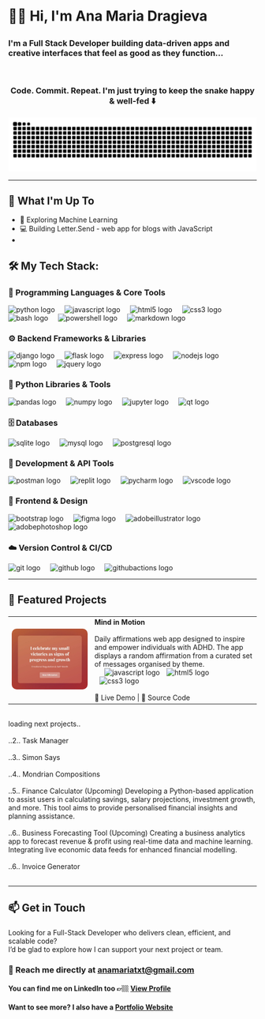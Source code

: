 # <p align="left">👋🏼 Hi, I'm Ana Maria Dragieva</p>

### <p align="left">I'm a Full Stack Developer building data-driven apps and creative interfaces that feel as good as they function...</p>
<br>

### <p align="center">Code. Commit. Repeat. I'm just trying to keep the snake happy & well-fed ⬇️</p>

<picture>
  <source media="(prefers-color-scheme: dark)" srcset="https://raw.githubusercontent.com/anamariadragieva/anamariadragieva/output/snake-dark.svg" />
  <source media="(prefers-color-scheme: light)" srcset="https://raw.githubusercontent.com/anamariadragieva/anamariadragieva/output/snake.svg" />
  <img alt="GitHub Snake animation" src="https://raw.githubusercontent.com/anamariadragieva/anamariadragieva/output/snake.svg" />
</picture>

---
## 🚀 What I'm Up To

- 🤖 Exploring Machine Learning
- 💻 Building Letter.Send - web app for blogs with JavaScript 
- 
## <p align="left">🛠️ My Tech Stack:</p>

### 🧠 Programming Languages & Core Tools
<div align="left">
  <img src="https://img.shields.io/badge/Python-3776AB?logo=python&logoColor=white&style=for-the-badge" style="pointer-events: none;" height="40" alt="python logo"  />
  <img width="12" />
  <img src="https://img.shields.io/badge/JavaScript-F7DF1E?logo=javascript&logoColor=black&style=for-the-badge" height="40" alt="javascript logo"  />
  <img width="12" />
  <img src="https://img.shields.io/badge/HTML5-E34F26?logo=html5&logoColor=white&style=for-the-badge" height="40" alt="html5 logo"  />
  <img width="12" />
  <img src="https://img.shields.io/badge/CSS3-1572B6?logo=css3&logoColor=white&style=for-the-badge" height="40" alt="css3 logo"  />
  <img width="12" />
  <img src="https://cdn.simpleicons.org/gnubash/4EAA25" height="40" alt="bash logo"  />
  <img width="12" />
  <img src="https://img.shields.io/badge/PowerShell-5391FE?logo=powershell&logoColor=black&style=for-the-badge" height="40" alt="powershell logo"  />
  <img width="12" />
  <img src="https://img.shields.io/badge/Markdown-000000?logo=markdown&logoColor=white&style=for-the-badge" height="40" alt="markdown logo"  />
  <img width="12" />
</div>

### ⚙️ Backend Frameworks & Libraries
<div align="left">
  <img src="https://skillicons.dev/icons?i=django" height="40" alt="django logo"  />
  <img width="12" />
  <img src="https://skillicons.dev/icons?i=flask" height="40" alt="flask logo"  />
  <img width="12" />
  <img src="https://cdn.simpleicons.org/express/000000" height="40" alt="express logo"  />
  <img width="12" />
  <img src="https://cdn.simpleicons.org/nodedotjs/339933" height="40" alt="nodejs logo"  />
  <img width="12" />
  <img src="https://img.shields.io/badge/npm-CB3837?logo=npm&logoColor=white&style=for-the-badge" height="40" alt="npm logo"  />
  <img width="12" />
  <img src="https://skillicons.dev/icons?i=jquery" height="40" alt="jquery logo"  />
</div>

### 🧰 Python Libraries & Tools
<div align="left">
  <img src="https://img.shields.io/badge/pandas-150458?logo=pandas&logoColor=white&style=for-the-badge" height="40" alt="pandas logo"  />
  <img width="12" />
  <img src="https://cdn.jsdelivr.net/gh/devicons/devicon/icons/numpy/numpy-original.svg" height="40" alt="numpy logo"  />
  <img width="12" />
  <img src="https://cdn.jsdelivr.net/gh/devicons/devicon/icons/jupyter/jupyter-original.svg" height="40" alt="jupyter logo"  />
  <img width="12" />
  <img src="https://cdn.simpleicons.org/qt/41CD52" height="40" alt="qt logo"  />
</div>

### 🗄️ Databases
<div align="left">
  <img src="https://cdn.simpleicons.org/sqlite/003B57" height="40" alt="sqlite logo"  />
  <img width="12" />
  <img src="https://cdn.simpleicons.org/mysql/4479A1" height="40" alt="mysql logo"  />
  <img width="12" />
  <img src="https://cdn.simpleicons.org/postgresql/4169E1" height="40" alt="postgresql logo"  />
</div>

### 🧪 Development & API Tools
<div align="left">  
  <img src="https://cdn.simpleicons.org/postman/FF6C37" height="40" alt="postman logo"  />
  <img width="12" />
  <img src="https://cdn.simpleicons.org/replit/F26207" height="40" alt="replit logo"  />
  <img width="12" />
  <img src="https://cdn.jsdelivr.net/gh/devicons/devicon/icons/pycharm/pycharm-original.svg" height="40" alt="pycharm logo"  />
  <img width="12" />
  <img src="https://cdn.jsdelivr.net/gh/devicons/devicon/icons/vscode/vscode-original.svg" height="40" alt="vscode logo"  />
</div>

### 🎨 Frontend & Design
<div align="left">
  <img src="https://cdn.jsdelivr.net/gh/devicons/devicon/icons/bootstrap/bootstrap-original.svg" height="40" alt="bootstrap logo"  />
  <img width="12" />
  <img src="https://cdn.jsdelivr.net/gh/devicons/devicon/icons/figma/figma-original.svg" height="40" alt="figma logo"  />
  <img width="12" />
  <img src="https://skillicons.dev/icons?i=ai" height="40" alt="adobeillustrator logo"  />
  <img width="12" />
  <img src="https://skillicons.dev/icons?i=ps" height="40" alt="adobephotoshop logo"  />
  <img width="12" />
</div>

### ☁️ Version Control & CI/CD
<div align="left">  
  <img src="https://skillicons.dev/icons?i=git" height="35" alt="git logo"  />
  <img width="12" />
  <img src="https://cdn.simpleicons.org/github/181717" height="40" alt="github logo"  />
  <img width="12" />
  <img src="https://cdn.simpleicons.org/githubactions/2088FF" height="35" alt="githubactions logo"  />
</div>

---
## <p align="left">🚀 Featured Projects</p>

<table>
  <tr>
    <td>
      <img src="./images/mim-1.jpg" style="border-radius: 10px;"  alt="Mind in Motion App"/>
    </td>
    <td>
      <strong>Mind in Motion</strong>
      <br><br>
      Daily affirmations web app designed to inspire and empower individuals with ADHD. The app displays a random affirmation from a curated set of messages organised by theme.
      <img  src="https://skillicons.dev/icons?i=js" style="pointer-events: none; margin-left: 20px;" height="15" alt="javascript logo"  />
      <img src="https://skillicons.dev/icons?i=html" style="pointer-events: none; margin-left: 10px;" height="16" alt="html5 logo" />
      <img src="https://skillicons.dev/icons?i=css" style="pointer-events: none; margin-left: 10px;" height="17" alt="css3 logo"  />
      <br><br>
      🔗 <a href="https://github.com/anamariadragieva/mind-in-motion-web-app" style="text-decoration: none;">Live Demo </a> |  
      📁 <a href="https://github.com/anamariadragieva/mind-in-motion-web-app" style="text-decoration: none;">Source Code</a>
      <br>
    </td>
  </tr>
</table>

<br>
loading next projects..
<br>
<br>
..2.. Task Manager
<br>
<br>
..3.. Simon Says
<br>
<br>
..4.. Mondrian Compositions
<br>
<br>
..5.. Finance Calculator (Upcoming)
Developing a Python-based application to assist users in calculating savings, salary projections, investment growth, and more. This tool aims to provide personalised financial insights and planning assistance.
<br>
<br>
..6.. Business Forecasting Tool (Upcoming)
Creating a business analytics app to forecast revenue & profit using real-time data and machine learning. Integrating live economic data feeds for enhanced financial modelling.
<br><br>
..6.. Invoice Generator
<br><br>

---
## <p align="left">📫 Get in Touch<br>

Looking for a Full-Stack Developer who delivers clean, efficient, and scalable code?
<br>
I’d be glad to explore how I can support your next project or team.

### <p align="left">📧 Reach me directly at anamariatxt@gmail.com</p>


#### You can find me on LinkedIn too 👉🏼 [View Profile](https://www.linkedin.com/in/anamariadragieva/)

#### Want to see more? I also have a [Portfolio Website](https://anamariadragieva.github.io/ana-maria-dragieva/)</p>
